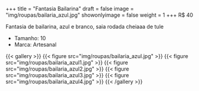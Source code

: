 +++
title = "Fantasia Bailarina"
draft = false
image = "img/roupas/bailaria_azul.jpg"
showonlyimage = false
weight = 1
+++
<span class="price">R$ 40</span>

<!--more-->

Fantasia de bailarina, azul e branco, saia rodada cheiaaa de tule

- Tamanho: 10
- Marca: Artesanal

{{< gallery >}}
{{< figure src="img/roupas/bailaria_azul.jpg" >}}
{{< figure src="img/roupas/bailaria_azul1.jpg" >}}
{{< figure src="img/roupas/bailaria_azul2.jpg" >}}
{{< figure src="img/roupas/bailaria_azul3.jpg" >}}
{{< figure src="img/roupas/bailaria_azul4.jpg" >}}
{{< /gallery >}}


